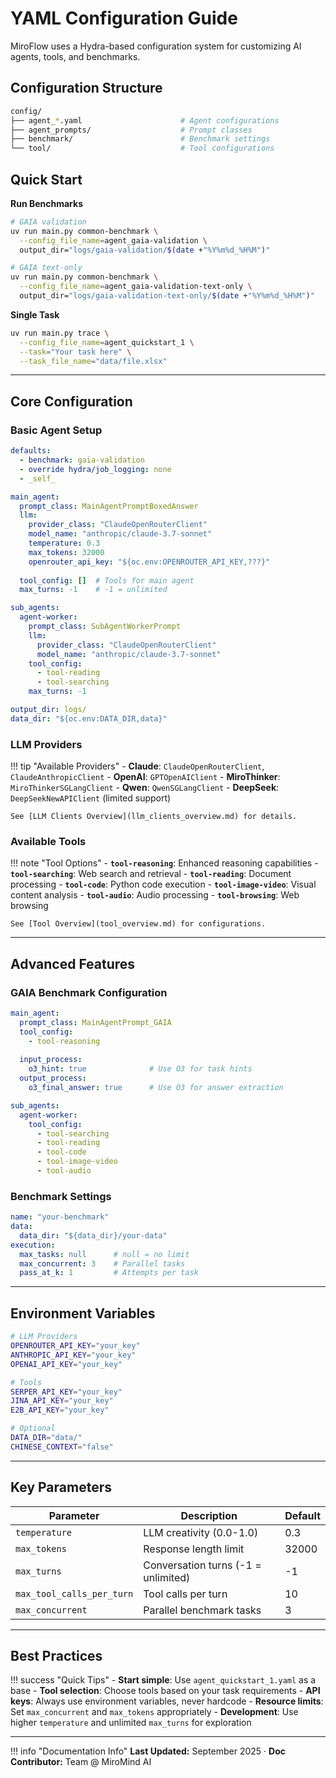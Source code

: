 # YAML Configuration Guide

MiroFlow uses a Hydra-based configuration system for customizing AI agents, tools, and benchmarks.

## Configuration Structure

```bash title="Configuration Directory"
config/
├── agent_*.yaml                      # Agent configurations
├── agent_prompts/                    # Prompt classes
├── benchmark/                        # Benchmark settings
└── tool/                             # Tool configurations
```

## Quick Start

**Run Benchmarks**
```bash
# GAIA validation
uv run main.py common-benchmark \
  --config_file_name=agent_gaia-validation \
  output_dir="logs/gaia-validation/$(date +"%Y%m%d_%H%M")"

# GAIA text-only
uv run main.py common-benchmark \
  --config_file_name=agent_gaia-validation-text-only \
  output_dir="logs/gaia-validation-text-only/$(date +"%Y%m%d_%H%M")"
```

**Single Task**
```bash
uv run main.py trace \
  --config_file_name=agent_quickstart_1 \
  --task="Your task here" \
  --task_file_name="data/file.xlsx"
```

---

## Core Configuration

### Basic Agent Setup

```yaml title="Basic Agent Configuration"
defaults:
  - benchmark: gaia-validation
  - override hydra/job_logging: none
  - _self_

main_agent:
  prompt_class: MainAgentPromptBoxedAnswer
  llm:
    provider_class: "ClaudeOpenRouterClient"
    model_name: "anthropic/claude-3.7-sonnet"
    temperature: 0.3
    max_tokens: 32000
    openrouter_api_key: "${oc.env:OPENROUTER_API_KEY,???}"
  
  tool_config: []  # Tools for main agent
  max_turns: -1    # -1 = unlimited

sub_agents:
  agent-worker:
    prompt_class: SubAgentWorkerPrompt
    llm:
      provider_class: "ClaudeOpenRouterClient"
      model_name: "anthropic/claude-3.7-sonnet"
    tool_config:
      - tool-reading
      - tool-searching
    max_turns: -1

output_dir: logs/
data_dir: "${oc.env:DATA_DIR,data}"
```

### LLM Providers

!!! tip "Available Providers"
    - **Claude**: `ClaudeOpenRouterClient`, `ClaudeAnthropicClient`
    - **OpenAI**: `GPTOpenAIClient`
    - **MiroThinker**: `MiroThinkerSGLangClient`
    - **Qwen**: `QwenSGLangClient`
    - **DeepSeek**: `DeepSeekNewAPIClient` (limited support)

    See [LLM Clients Overview](llm_clients_overview.md) for details.

### Available Tools

!!! note "Tool Options"
    - **`tool-reasoning`**: Enhanced reasoning capabilities
    - **`tool-searching`**: Web search and retrieval
    - **`tool-reading`**: Document processing
    - **`tool-code`**: Python code execution
    - **`tool-image-video`**: Visual content analysis
    - **`tool-audio`**: Audio processing
    - **`tool-browsing`**: Web browsing

    See [Tool Overview](tool_overview.md) for configurations.

---

## Advanced Features

### GAIA Benchmark Configuration

```yaml title="GAIA-Optimized Setup"
main_agent:
  prompt_class: MainAgentPrompt_GAIA
  tool_config:
    - tool-reasoning
  
  input_process:
    o3_hint: true              # Use O3 for task hints
  output_process:
    o3_final_answer: true      # Use O3 for answer extraction

sub_agents:
  agent-worker:
    tool_config:
      - tool-searching
      - tool-reading
      - tool-code
      - tool-image-video
      - tool-audio
```

### Benchmark Settings

```yaml title="Benchmark Configuration"
name: "your-benchmark"
data:
  data_dir: "${data_dir}/your-data"
execution:
  max_tasks: null      # null = no limit
  max_concurrent: 3    # Parallel tasks
  pass_at_k: 1         # Attempts per task
```

---

## Environment Variables

```bash title="Required .env Configuration"
# LLM Providers
OPENROUTER_API_KEY="your_key"
ANTHROPIC_API_KEY="your_key"
OPENAI_API_KEY="your_key"

# Tools
SERPER_API_KEY="your_key"
JINA_API_KEY="your_key"
E2B_API_KEY="your_key"

# Optional
DATA_DIR="data/"
CHINESE_CONTEXT="false"
```

---

## Key Parameters

| Parameter | Description | Default |
|-----------|-------------|---------|
| `temperature` | LLM creativity (0.0-1.0) | 0.3 |
| `max_tokens` | Response length limit | 32000 |
| `max_turns` | Conversation turns (-1 = unlimited) | -1 |
| `max_tool_calls_per_turn` | Tool calls per turn | 10 |
| `max_concurrent` | Parallel benchmark tasks | 3 |

---

## Best Practices

!!! success "Quick Tips"
    - **Start simple**: Use `agent_quickstart_1.yaml` as a base
    - **Tool selection**: Choose tools based on your task requirements
    - **API keys**: Always use environment variables, never hardcode
    - **Resource limits**: Set `max_concurrent` and `max_tokens` appropriately
    - **Development**: Use higher `temperature` and unlimited `max_turns` for exploration

---

!!! info "Documentation Info"
    **Last Updated:** September 2025 · **Doc Contributor:** Team @ MiroMind AI